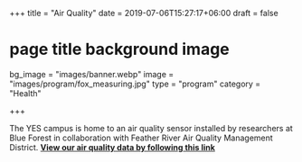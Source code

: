 +++
title = "Air Quality"
date = 2019-07-06T15:27:17+06:00
draft = false
# page title background image
bg_image = "images/banner.webp"
image = "images/program/fox_measuring.jpg"
type = "program"
category = "Health"

+++



The YES campus is home to an air quality sensor installed by researchers at Blue Forest in collaboration with Feather River Air Quality Management District. **[View our air quality data by following this link](https://map.purpleair.com/1/mAQI/a10/p604800/cC0#11/39.3722/-121.2379)**
